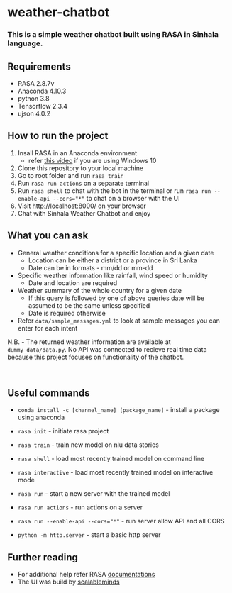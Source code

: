# weather-chatbot

### This is a simple weather chatbot built using RASA in Sinhala language.

## Requirements
* RASA 2.8.7v
* Anaconda 4.10.3
* python 3.8
* Tensorflow 2.3.4
* ujson 4.0.2

## How to run the project
1. Insall RASA in an Anaconda environment
    - refer [this video](https://www.youtube.com/watch?v=GlR60CvTh8A) if you are using Windows 10
2. Clone this repository to your local machine
3. Go to root folder and run `rasa train`
4. Run `rasa run actions` on a separate terminal
5. Run `rasa shell` to chat with the bot in the terminal or run `rasa run --enable-api --cors="*"` to chat on a browser with the UI
6. Visit [http://localhost:8000/](http://localhost:8000/) on your browser
7. Chat with Sinhala Weather Chatbot and enjoy

## What you can ask
* General weather conditions for a specific location and a given date
    - Location can be either a district or a province in Sri Lanka
    - Date can be in formats - mm/dd or mm-dd
* Specific weather information like rainfall, wind speed or humidity
    - Date and location are required
* Weather summary of the whole country for a given date
    - If this query is followed by one of above queries date will be assumed to be the same unless specified
    - Date is required otherwise
* Refer `data/sample_messages.yml` to look at sample messages you can enter for each intent

N.B. - The returned weather information are available at `dummy_data/data.py`. No API was connected to recieve real time data because this project focuses on functionality of the chatbot.

<br>

## Useful commands

* `conda install -c [channel_name] [package_name]` - install a package using anaconda
* `rasa init` - initiate rasa project 
* `rasa train` - train new model on nlu data stories
* `rasa shell` - load most recently trained model on command line
* `rasa interactive` - load most recently trained model on interactive mode
* `rasa run` -  start a new server with the trained model
* `rasa run actions` - run actions on a server
* `rasa run --enable-api --cors="*"` - run server allow API and all CORS

* `python -m http.server` - start a basic http server

## Further reading

* For additional help refer RASA [documentations](https://rasa.com/docs/)
* The UI was build by [scalableminds](https://github.com/scalableminds/chatroom)
